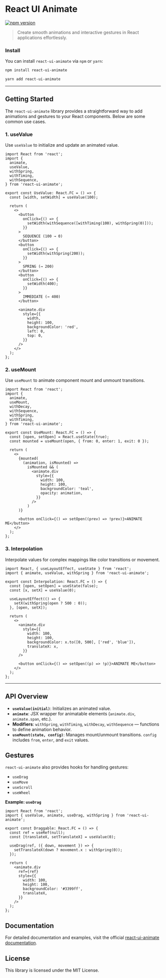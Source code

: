 # React UI Animate

[![npm version](https://badge.fury.io/js/react-ui-animate.svg)](https://badge.fury.io/js/react-ui-animate)

> Create smooth animations and interactive gestures in React applications effortlessly.

### Install

You can install `react-ui-animate` via `npm` or `yarn`:

```sh
npm install react-ui-animate
```

```sh
yarn add react-ui-animate
```

---

## Getting Started

The `react-ui-animate` library provides a straightforward way to add animations and gestures to your React components. Below are some common use cases.

### 1. useValue

Use `useValue` to initialize and update an animated value.

```tsx
import React from 'react';
import {
  animate,
  useValue,
  withSpring,
  withTiming,
  withSequence,
} from 'react-ui-animate';

export const UseValue: React.FC = () => {
  const [width, setWidth] = useValue(100);

  return (
    <>
      <button
        onClick={() => {
          setWidth(withSequence([withTiming(100), withSpring(0)]));
        }}
      >
        SEQUENCE (100 → 0)
      </button>
      <button
        onClick={() => {
          setWidth(withSpring(200));
        }}
      >
        SPRING (→ 200)
      </button>
      <button
        onClick={() => {
          setWidth(400);
        }}
      >
        IMMEDIATE (→ 400)
      </button>

      <animate.div
        style={{
          width,
          height: 100,
          backgroundColor: 'red',
          left: 0,
          top: 0,
        }}
      />
    </>
  );
};
```

### 2. useMount

Use `useMount` to animate component mount and unmount transitions.

```tsx
import React from 'react';
import {
  animate,
  useMount,
  withDecay,
  withSequence,
  withSpring,
  withTiming,
} from 'react-ui-animate';

export const UseMount: React.FC = () => {
  const [open, setOpen] = React.useState(true);
  const mounted = useMount(open, { from: 0, enter: 1, exit: 0 });

  return (
    <>
      {mounted(
        (animation, isMounted) =>
          isMounted && (
            <animate.div
              style={{
                width: 100,
                height: 100,
                backgroundColor: 'teal',
                opacity: animation,
              }}
            />
          )
      )}

      <button onClick={() => setOpen((prev) => !prev)}>ANIMATE ME</button>
    </>
  );
};
```

### 3. Interpolation

Interpolate values for complex mappings like color transitions or movement.

```tsx
import React, { useLayoutEffect, useState } from 'react';
import { animate, useValue, withSpring } from 'react-ui-animate';

export const Interpolation: React.FC = () => {
  const [open, setOpen] = useState(false);
  const [x, setX] = useValue(0);

  useLayoutEffect(() => {
    setX(withSpring(open ? 500 : 0));
  }, [open, setX]);

  return (
    <>
      <animate.div
        style={{
          width: 100,
          height: 100,
          backgroundColor: x.to([0, 500], ['red', 'blue']),
          translateX: x,
        }}
      />

      <button onClick={() => setOpen((p) => !p)}>ANIMATE ME</button>
    </>
  );
};
```

---

## API Overview

- **`useValue(initial)`**: Initializes an animated value.
- **`animate`**: JSX wrapper for animatable elements (`animate.div`, `animate.span`, etc.).
- **Modifiers**: `withSpring`, `withTiming`, `withDecay`, `withSequence` — functions to define animation behavior.
- **`useMount(state, config)`**: Manages mount/unmount transitions. `config` includes `from`, `enter`, and `exit` values.

## Gestures

`react-ui-animate` also provides hooks for handling gestures:

- `useDrag`
- `useMove`
- `useScroll`
- `useWheel`

**Example: `useDrag`**

```tsx
import React from 'react';
import { useValue, animate, useDrag, withSpring } from 'react-ui-animate';

export const Draggable: React.FC = () => {
  const ref = useRef(null);
  const [translateX, setTranslateX] = useValue(0);

  useDrag(ref, ({ down, movement }) => {
    setTranslateX(down ? movement.x : withSpring(0));
  });

  return (
    <animate.div
      ref={ref}
      style={{
        width: 100,
        height: 100,
        backgroundColor: '#3399ff',
        translateX,
      }}
    />
  );
};
```

## Documentation

For detailed documentation and examples, visit the official [react-ui-animate documentation](https://react-ui-animate.js.org/).

## License

This library is licensed under the MIT License.
